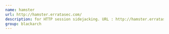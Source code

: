 ```yaml
---
name: hamster
url: http://hamster.erratasec.com/
description: for HTTP session sidejacking. URL : http://hamster.erratasec.com/ Groups : blackarch blackarch-exploitation
group: blackarch
---
```

